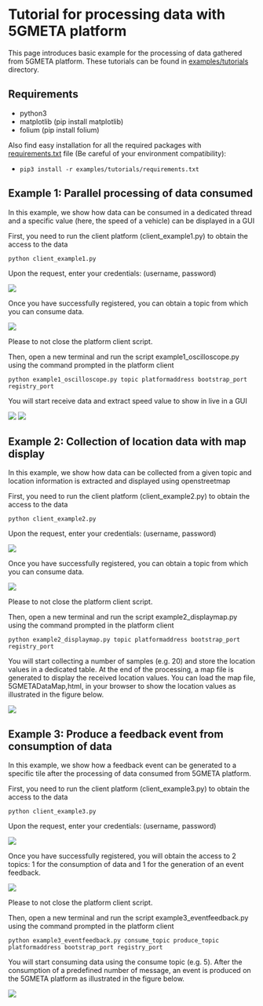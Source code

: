 # Tutorial for processing data with 5GMETA platform

This page introduces basic example for the processing of data gathered from 5GMETA platform.
These tutorials can be found in [examples/tutorials](https://github.com/5gmeta/5gmeta-dev/tree/main/examples/tutorials) directory.

## Requirements

* python3
* matplotlib (pip install matplotlib)
* folium (pip install folium)

Also find easy installation for all the required packages with [requirements.txt](https://github.com/5gmeta/5gmeta-dev/blob/main/examples/tutorials/requirements.txt) file (Be careful of your environment compatibility):

* ```pip3 install -r examples/tutorials/requirements.txt```

## Example 1: Parallel processing of data consumed

In this example, we show how data can be consumed in a dedicated thread and a specific value (here, the speed of a vehicle) can be displayed in a GUI

First, you need to run the client platform (client_example1.py) to obtain the access to the data

 ```python client_example1.py```
 
 Upon the request, enter your credentials: (username, password)
 
![](images/example1_credentials.PNG)
 
 Once you have successfully registered, you can obtain a topic from which you can consume data.
 
![](images/example1_python_cmd.png)
 
 Please to not close the platform client script.

 Then, open a new terminal and run the script example1_oscilloscope.py using the command prompted in the platform client
 
 ```python example1_oscilloscope.py topic platformaddress bootstrap_port registry_port```
 
 You will start receive data and extract speed value to show in live in a GUI
 
![](images/speed_display.PNG)
![](images/example1_speed_example.png)

## Example 2: Collection of location data with map display

In this example, we show how data can be collected from a given topic and location information is extracted and displayed using openstreetmap

First, you need to run the client platform (client_example2.py) to obtain the access to the data

 ```python client_example2.py```
 
 Upon the request, enter your credentials: (username, password)
 
![](images/example2_credentials.PNG)
 
 Once you have successfully registered, you can obtain a topic from which you can consume data.
 
![](images/example2_python_cmd.png)
 
 Please to not close the platform client script.

 Then, open a new terminal and run the script example2_displaymap.py using the command prompted in the platform client
 
 ```python example2_displaymap.py topic platformaddress bootstrap_port registry_port```
 
 You will start collecting a number of samples (e.g. 20) and store the location values in a dedicated table.
 At the end of the processing, a map file is generated to display the received location values. You can load the map file, 5GMETADataMap,html, in your browser to show the location values as illustrated in the figure below.
 
![](images/display_browser.PNG)

## Example 3: Produce a feedback event from consumption of data

In this example, we show how a feedback event can be generated to a specific tile after the processing of data consumed from 5GMETA platform.

First, you need to run the client platform (client_example3.py) to obtain the access to the data

 ```python client_example3.py```
 
 Upon the request, enter your credentials: (username, password)
 
![](images/example3_credentials.PNG)
 
 Once you have successfully registered, you will obtain the access to 2 topics: 1 for the consumption of data and 1 for the generation of an event feedback.
 
![](images/example3_python_cmd.png)
 
 Please to not close the platform client script.

 Then, open a new terminal and run the script example3_eventfeedback.py using the command prompted in the platform client
 
 ```python example3_eventfeedback.py consume_topic produce_topic platformaddress bootstrap_port registry_port```
 
 You will start consuming data using the consume topic (e.g. 5). After the consumption of a predefined number of message, an event is produced on the 5GMETA platform as illustrated in the figure below.
 
![](images/exemple3_data.PNG)